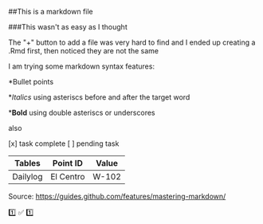 ##This is a markdown file

###This wasn't as easy as I thought

The "+" button to add a file was very hard to find and I ended up creating a .Rmd first, then noticed they are not the same

I am trying some markdown syntax features:

*Bullet points

*_Italics_ using asteriscs before and after the target word

*__Bold__ using double asteriscs or underscores

also

[x] task complete
[ ] pending task

Tables | Point ID | Value
-------|----------|-------
Dailylog|El Centro|W-102

Source: https://guides.github.com/features/mastering-markdown/

:one: :white_check_mark: :one:
